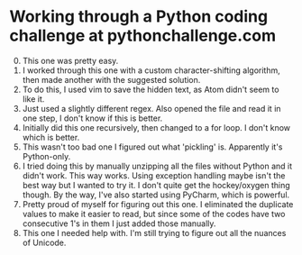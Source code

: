 # Working through a Python coding challenge at pythonchallenge.com
0. This one was pretty easy.
1. I worked through this one with a custom character-shifting algorithm, then made another with the suggested solution.
2. To do this, I used vim to save the hidden text, as Atom didn't seem to like it.
3. Just used a slightly different regex. Also opened the file and read it in one step, I don't know if this is better.
4. Initially did this one recursively, then changed to a for loop. I don't know which is better.
5. This wasn't too bad one I figured out what 'pickling' is. Apparently it's Python-only.
6. I tried doing this by manually unzipping all the files without Python and it didn't work. This way works. Using exception handling maybe isn't the best way but I wanted to try it. I don't quite get the hockey/oxygen thing though. By the way, I've also started using PyCharm, which is powerful.
7. Pretty proud of myself for figuring out this one. I eliminated the duplicate values to make it easier to read, but since some of the codes have two consecutive 1's in them I just added those manually.
8. This one I needed help with. I'm still trying to figure out all the nuances of Unicode.